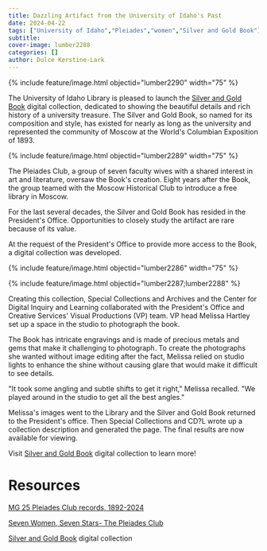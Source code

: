 ```yaml
---
title: Dazzling Artifact from the University of Idaho's Past
date: 2024-04-22
tags: ["University of Idaho","Pleiades","women","Silver and Gold Book"]
subtitle: 
cover-image: lumber2288
categories: []
author: Dulce Kerstine-Lark
---
```

{% include feature/image.html objectid="lumber2290" width="75" %}

The University of Idaho Library is pleased to launch the [Silver and Gold Book](https://www.lib.uidaho.edu/digital/silver-gold/) digital collection, dedicated to showing the beautiful details and rich history of a university treasure. The Silver and Gold Book, so named for its composition and style, has existed for nearly as long as the university and represented the community of Moscow at the World's Columbian Exposition of 1893. 

{% include feature/image.html objectid="lumber2289" width="75" %}

The Pleiades Club, a group of seven faculty wives with a shared interest in art and literature, oversaw the Book's creation. Eight years after the Book, the group teamed with the Moscow Historical Club to introduce a free library in Moscow.

For the last several decades, the Silver and Gold Book has resided in the President's Office. Opportunities to closely study the artifact are rare because of its value. 

At the request of the President's Office to provide more access to the Book, a digital collection was developed. 

{% include feature/image.html objectid="lumber2286" width="75" %}

{% include feature/image.html objectid="lumber2287;lumber2288" %}

Creating this collection, Special Collections and Archives and the Center for Digital Inquiry and Learning collaborated with the President's Office and Creative Services' Visual Productions (VP) team. VP head Melissa Hartley set up a space in the studio to photograph the book. 

The Book has intricate engravings and is made of precious metals and gems that make it challenging to photograph. To create the photographs she wanted without image editing after the fact, Melissa relied on studio lights to enhance the shine without causing glare that would make it difficult to see details. 

"It took some angling and subtle shifts to get it right," Melissa recalled. "We played around in the studio to get all the best angles."

Melissa's images went to the Library and the Silver and Gold Book returned to the President's office. Then Special Collections and CD?L wrote up a collection description and generated the page. The final results are now available for viewing.

Visit [Silver and Gold Book](https://www.lib.uidaho.edu/digital/silver-gold/) digital collection to learn more!


# Resources

[MG 25 Pleiades Club records, 1892-2024](https://archiveswest.orbiscascade.org/ark:80444/xv23945)

[Seven Women, Seven Stars- The Pleiades Club](https://harvester.lib.uidaho.edu/posts/2022/03/21/seven-women-seven-stars.html)

[Silver and Gold Book](https://www.lib.uidaho.edu/digital/silver-gold/) digital collection